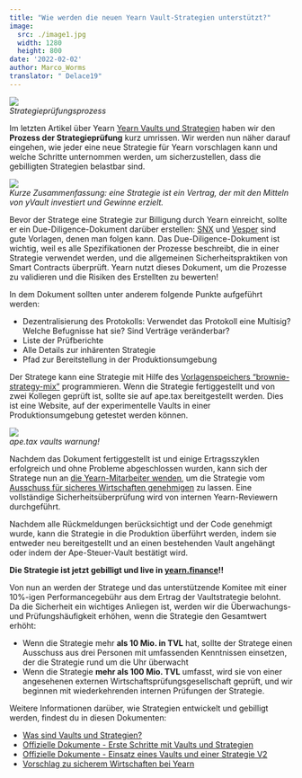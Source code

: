 ```yaml
---
title: "Wie werden die neuen Yearn Vault-Strategien unterstützt?"
image:
  src: ./image1.jpg
  width: 1280
  height: 800
date: '2022-02-02'
author: Marco_Worms
translator: " Delace19"
---
```


![](./image1.jpg?w=900&h=478)\
*Strategieprüfungsprozess*

Im letzten Artikel über Yearn [Yearn Vaults und Strategien](https://medium.com/iearn/yearn-finance-explained-what-are-vaults-and-strategies-96970560432) haben wir den **Prozess der Strategieprüfung** kurz umrissen. Wir werden nun näher darauf eingehen, wie jeder eine neue Strategie für Yearn vorschlagen kann und welche Schritte unternommen werden, um sicherzustellen, dass die gebilligten Strategien belastbar sind.

![](./image2.jpg?w=900&h=478)\
*Kurze Zusammenfassung: eine Strategie ist ein Vertrag, der mit den Mitteln von yVault investiert und Gewinne erzielt.*

Bevor der Stratege eine Strategie zur Billigung durch Yearn einreicht, sollte er ein Due-Diligence-Dokument darüber erstellen: [SNX](https://hackmd.io/0w1RZh7DSc27A9EyzlHbJQ?view) und [Vesper](https://hackmd.io/@Ap_76vwNTg-vxJxbiaLMMQ/SkXEzic7O) sind gute Vorlagen, denen man folgen kann. Das Due-Diligence-Dokument ist wichtig, weil es alle Spezifikationen der Prozesse beschreibt, die in einer Strategie verwendet werden, und die allgemeinen Sicherheitspraktiken von Smart Contracts überprüft. Yearn nutzt dieses Dokument, um die Prozesse zu validieren und die Risiken des Erstellten zu bewerten!

In dem Dokument sollten unter anderem folgende Punkte aufgeführt werden:

- Dezentralisierung  des Protokolls: Verwendet das Protokoll eine Multisig? Welche Befugnisse hat sie? Sind Verträge veränderbar?
- Liste der Prüfberichte
- Alle Details zur inhärenten Strategie
- Pfad zur Bereitstellung in der Produktionsumgebung

Der Stratege kann eine Strategie mit Hilfe des [Vorlagenspeichers “brownie-strategy-mix”](https://github.com/yearn/brownie-strategy-mix) programmieren. Wenn die Strategie fertiggestellt und von zwei Kollegen geprüft ist, sollte sie auf ape.tax  bereitgestellt werden. Dies ist eine Website, auf der experimentelle Vaults in einer Produktionsumgebung getestet werden können.

![](./image3.jpg?w=352&h=28)\
*ape.tax vaults warnung!*

Nachdem das Dokument fertiggestellt ist und einige Ertragsszyklen erfolgreich und ohne Probleme abgeschlossen wurden, kann sich der Stratege nun an [die Yearn-Mitarbeiter wenden](https://docs.yearn.finance/developers/v2/DEPLOYMENT#deploying-a-new-strategy), um die Strategie vom [Ausschuss für sicheres Wirtschaften genehmigen](https://gov.yearn.finance/t/introducing-yearn-safe-farming-committee/10533) zu lassen. Eine vollständige Sicherheitsüberprüfung wird von internen Yearn-Reviewern durchgeführt.

Nachdem alle Rückmeldungen berücksichtigt und der Code genehmigt wurde, kann die Strategie in die Produktion überführt werden, indem sie entweder neu bereitgestellt und an einen bestehenden Vault angehängt oder indem der Ape-Steuer-Vault bestätigt wird.

**Die Strategie ist jetzt gebilligt und live in [yearn.finance](https://yearn.finance/)!!**

Von nun an werden der Stratege und das unterstützende Komitee mit einer 10%-igen Performancegebühr aus dem Ertrag der Vaultstrategie belohnt. Da die Sicherheit ein wichtiges Anliegen ist, werden wir die Überwachungs- und Prüfungshäufigkeit erhöhen, wenn die Strategie den Gesamtwert erhöht:

- Wenn die Strategie mehr **als 10 Mio. in TVL** hat, sollte der Stratege einen Ausschuss aus drei Personen mit umfassenden Kenntnissen einsetzen, der die Strategie rund um die Uhr überwacht
- Wenn die Strategie **mehr als 100 Mio. TVL** umfasst, wird sie von einer angesehenen externen Wirtschaftsprüfungsgesellschaft geprüft, und wir beginnen mit wiederkehrenden internen Prüfungen der Strategie.

Weitere Informationen darüber, wie Strategien entwickelt und gebilligt werden, findest du in diesen Dokumenten:

- [Was sind Vaults und Strategien?](https://medium.com/iearn/yearn-finance-explained-what-are-vaults-and-strategies-96970560432)
- [Offizielle Dokumente - Erste Schritte mit Vaults und Strategien](https://docs.yearn.finance/developers/v2/getting-started)
- [Offizielle Dokumente - Einsatz eines Vaults und einer Strategie V2](https://docs.yearn.finance/developers/v2/DEPLOYMENT)
- [Vorschlag zu sicherem Wirtschaften bei Yearn](https://gov.yearn.finance/t/introducing-yearn-safe-farming-committee/10533)
